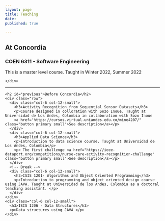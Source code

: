 ```yaml
---
layout: page
title: Teaching
date:
published: true

---
```

<section>
  <!-- Content -->
    <h2 id="current">At Concordia</h2>
    <div class="row">
      <div class="col-6 col-12-small">
        <h3>COEN 6311 - Software Engineering</h3>
        <p>This is a master level course. Taught in Winter 2022, Summer 2022 </p>
      </div>
      <!-- Break -->

    </div>

  <hr class="major" />

  <!-- Elements -->
    <h2 id="previous">Before Concordia</h2>
    <div class="row">
      <div class="col-6 col-12-small">
        <h3>Activity Recognition from Sequential Sensor Datasets</h3>
        <p>Course designed in colloration with Sozo Inoue. Taught at Universidad de Los Andes, Colombia in collaboration with Sozo Inoue
        <a href="https://cursos.virtual.uniandes.edu.co/mine4207/" class="button primary small">See description</a></p>
      </div>
      <div class="col-6 col-12-small">
        <h3>Applied Data Science</h3>
        <p>Introduction to data science course. Taught at Universidad de Los Andes, Colombia</p>
        <p> The first challenge	<a href="https://ieee-dataport.org/competitions/nurse-care-activity-recognition-challenge" class="button primary small">See description</a></p>
      </div>
      <!-- Break -->
      <div class="col-6 col-12-small">
        <h3>ISIS 1201- Algorithms and Object Oriented Programming</h3>
        <p>Introduction to programming and object oriented design course using JAVA. Taught at Universidad de los Andes, Colombia as a doctoral teaching assistant. </p>
      </div>
    </div>
    <div class="col-6 col-12-small">
      <h3>ISIS 1206 - Data Structures</h3>
      <p>Data structures using JAVA </p>
    </div>
  </div>
</section>
